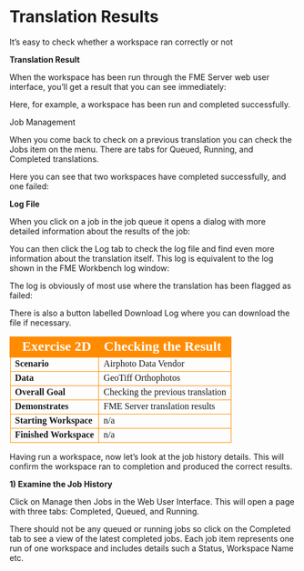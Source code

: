 # Translation Results

It’s easy to check whether a workspace ran correctly or not

**Translation Result**

When the workspace has been run through the FME Server web user interface, you’ll get a result that you can see immediately:

Here, for example, a workspace has been run and completed successfully.

Job Management

When you come back to check on a previous translation you can check the Jobs item on the menu. There are tabs for Queued, Running, and Completed translations.

Here you can see that two workspaces have completed successfully, and one failed:

**Log File**

When you click on a job in the job queue it opens a dialog with more detailed information about the results of the job:

You can then click the Log tab to check the log file and find even more information about the translation itself. This log is equivalent to the log shown in the FME Workbench log window:

The log is obviously of most use where the translation has been flagged as failed:

There is also a button labelled Download Log where you can download the file if necessary.

<table style="border-spacing: 0px;border-collapse: collapse;font-family:serif">
<tr>
<td style="vertical-align:middle;background-color:darkorange;border: 2px solid darkorange">
<i class="fa fa-cogs fa-lg fa-pull-left fa-fw" style="color:white;padding-right: 12px;vertical-align:text-top"></i>
<span style="color:white;font-size:x-large;font-weight: bold">Exercise 2D </span>
</td>
<td style="border: 2px solid darkorange;background-color:darkorange;color:white">
<span style="color:white;font-size:x-large;font-weight: bold">Checking the Result</span>
</td>
</tr>

<tr>
<td style="border: 1px solid darkorange; font-weight: bold">Scenario</td>
<td style="border: 1px solid darkorange">Airphoto Data Vendor</td>
</tr>

<tr>
<td style="border: 1px solid darkorange; font-weight: bold">Data</td>
<td style="border: 1px solid darkorange">GeoTiff Orthophotos</td>
</tr>

<tr>
<td style="border: 1px solid darkorange; font-weight: bold">Overall Goal</td>
<td style="border: 1px solid darkorange">Checking the previous translation</td>
</tr>

<tr>
<td style="border: 1px solid darkorange; font-weight: bold">Demonstrates</td>
<td style="border: 1px solid darkorange">FME Server translation results</td>
</tr>

<tr>
<td style="border: 1px solid darkorange; font-weight: bold">Starting Workspace</td>
<td style="border: 1px solid darkorange">n/a</td>
</tr>

<tr>
<td style="border: 1px solid darkorange; font-weight: bold">Finished Workspace</td>
<td style="border: 1px solid darkorange">n/a</td>
</tr>

</table>

Having run a workspace, now let’s look at the job history details. This will confirm the workspace ran to completion and produced the correct results.

**1) Examine the Job History**

Click on Manage then Jobs in the Web User Interface.
This will open a page with three tabs: Completed, Queued, and Running.

There should not be any queued or running jobs so click on the Completed tab to see a view of the latest completed jobs. Each job item represents one run of one workspace and includes details such a Status, Workspace Name etc.